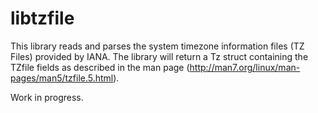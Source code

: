 # libtzfile

This library reads and parses the system timezone information files (TZ Files) provided by IANA.
The library will return a Tz struct containing the TZfile fields as described in the man page (<http://man7.org/linux/man-pages/man5/tzfile.5.html>).

Work in progress.
